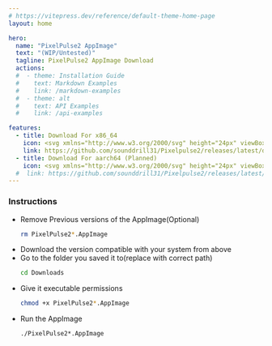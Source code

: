 ```yaml
---
# https://vitepress.dev/reference/default-theme-home-page
layout: home

hero:
  name: "PixelPulse2 AppImage"
  text: "(WIP/Untested)"
  tagline: PixelPulse2 AppImage Download
  actions:
  #  - theme: Installation Guide
  #    text: Markdown Examples
  #    link: /markdown-examples
  #  - theme: alt
  #    text: API Examples
  #    link: /api-examples

features:
  - title: Download For x86_64
    icon: <svg xmlns="http://www.w3.org/2000/svg" height="24px" viewBox="0 -960 960 960" width="24px" fill="#6a5acd"><path d="M480-320 280-520l56-58 104 104v-326h80v326l104-104 56 58-200 200ZM240-160q-33 0-56.5-23.5T160-240v-120h80v120h480v-120h80v120q0 33-23.5 56.5T720-160H240Z"/></svg>
    link: https://github.com/sounddrill31/Pixelpulse2/releases/latest/download/Pixelpulse2-1.0-x86_64.AppImage
  - title: Download For aarch64 (Planned) 
    icon: <svg xmlns="http://www.w3.org/2000/svg" height="24px" viewBox="0 -960 960 960" width="24px" fill="#6a5acd"><path d="M791-55 686-160H240q-33 0-56.5-23.5T160-240v-120h80v120h366L503-343l-23 23-200-200 23-23L55-791l57-57 736 736-57 57ZM617-457l-57-57 64-64 56 58-63 63Zm-97-97-80-80v-166h80v246Zm280 280-80-80v-6h80v86Z"/></svg>
  #  link: https://github.com/sounddrill31/Pixelpulse2/releases/latest/download/Pixelpulse2-1.0-arm64.AppImage
---
```


### Instructions
- Remove Previous versions of the AppImage(Optional)
  ```bash
  rm PixelPulse2*.AppImage
  ```
- Download the version compatible with your system from above
- Go to the folder you saved it to(replace with correct path)
  ```bash
  cd Downloads
  ```
- Give it executable permissions
  ```bash
  chmod +x PixelPulse2*.AppImage
  ```
- Run the AppImage
  ```bash
  ./PixelPulse2*.AppImage
  ```